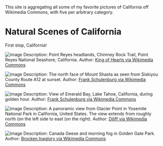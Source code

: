 This site is aggregating all some of my favorite pictures of California off Wikimedia Commons, with five per arbitrary category.
# Natural Scenes of California
First stop, California!

![image](https://user-images.githubusercontent.com/106886685/192608396-1c8d0f6d-ede2-4c02-8756-5078403597f1.png)
Description: Point Reyes headlands, Chimney Rock Trail, Point Reyes National Seashore, California.
Author: [King of Hearts via Wikimedia Commons](https://commons.wikimedia.org/wiki/File:Chimney_Rock_Trail_Point_Reyes_December_2016_009.jpg)


![image](https://user-images.githubusercontent.com/106886685/192608576-9207139c-de03-48fe-aaf5-e1e013fc36c8.png)
Description: The north face of Mount Shasta as seen from Siskiyou County Route A12 at sunset.
Author: [Frank Schulenburg via Wikimedia Commons](https://commons.wikimedia.org/wiki/File:North_face_of_Mount_Shasta_at_sunset-2175.jpg)


![image](https://user-images.githubusercontent.com/106886685/192672821-edddb12c-6710-4086-b989-aedfbfcfba64.png)
Description: View of Emerald Bay, Lake Tahoe, California, during golden hour.
Author: [Frank Schulenburg via Wikimedia Commons](https://commons.wikimedia.org/wiki/File:Golden_Hour_at_Emerald_Bay.jpg)


![image](https://user-images.githubusercontent.com/106886685/192672922-088797b3-8620-4213-843c-eb22a6acb255.png)
Description: A panoramic view from Glacier Point in Yosemite National Park in California, United States. The view extends from roughly north (on the left side to east (on the right).
Author: [Diliff via Wikimedia Commons](https://commons.wikimedia.org/wiki/File:Glacier_Point_at_Sunset,_Yosemite_NP,_CA,_US_-_Diliff.jpg)


![image](https://user-images.githubusercontent.com/106886685/192673367-b81aa896-6a7d-4fc9-91b9-890ae89093bf.png)
Description: Canada Geese and morning fog in Golden Gate Park.
Author: [Brocken Inaglory via Wikimedia Commons](https://commons.wikimedia.org/wiki/File:Canada_Geese_and_morning_fog.jpg)
